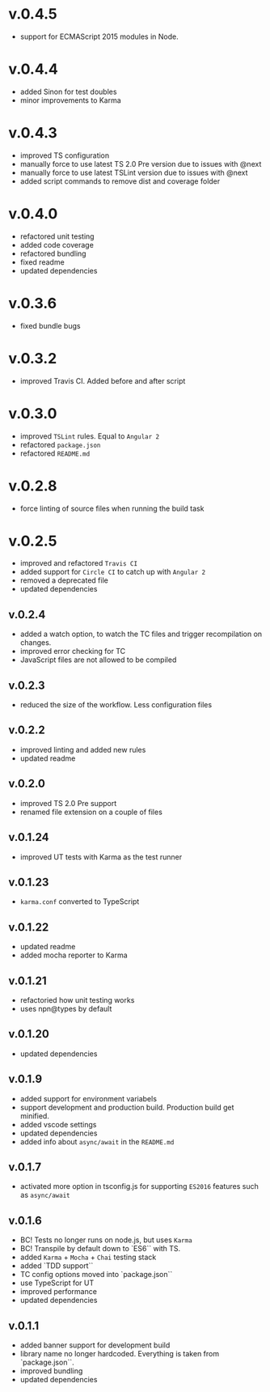 # v.0.4.5

- support for ECMAScript 2015 modules in Node.

# v.0.4.4

- added Sinon for test doubles
- minor improvements to Karma

# v.0.4.3

- improved TS configuration
- manually force to use latest TS 2.0 Pre version due to issues with @next
- manually force to use latest TSLint version due to issues with @next
- added script commands to remove dist and coverage folder

# v.0.4.0

- refactored unit testing
- added code coverage
- refactored bundling
- fixed readme
- updated dependencies

# v.0.3.6

- fixed bundle bugs

# v.0.3.2

- improved Travis CI. Added before and after script

# v.0.3.0

- improved `TSLint` rules. Equal to `Angular 2`
- refactored `package.json`
- refactored `README.md`

# v.0.2.8

- force linting of source files when running the build task

# v.0.2.5

- improved and refactored `Travis CI`
- added support for `Circle CI` to catch up with `Angular 2`
- removed a deprecated file
- updated dependencies

## v.0.2.4

- added a watch option, to watch the TC files and trigger recompilation on changes.
- improved error checking for TC
- JavaScript files are not allowed to be compiled

## v.0.2.3

- reduced the size of the workflow. Less configuration files

## v.0.2.2

- improved linting and added new rules
- updated readme

## v.0.2.0

- improved TS 2.0 Pre support
- renamed file extension on a couple of files

## v.0.1.24

- improved UT tests with Karma as the test runner

## v.0.1.23

- `karma.conf` converted to TypeScript

## v.0.1.22

- updated readme
- added mocha reporter to Karma

## v.0.1.21

- refactoried how unit testing works
- uses npn@types by default

## v.0.1.20

- updated dependencies

## v.0.1.9

- added support for environment variabels
- support development and production build. Production build get minified.
- added vscode settings
- updated dependencies
- added info about `async/await` in the `README.md`

## v.0.1.7

- activated more option in tsconfig.js for supporting `ES2016` features such as `async/await`

## v.0.1.6

- BC! Tests no longer runs on node.js, but uses `Karma`
- BC! Transpile by default down to `ES6`` with TS.
- added `Karma` + `Mocha` + `Chai` testing stack
- added `TDD support``
- TC config options moved into `package.json``
- use TypeScript for UT
- improved performance
- updated dependencies

## v.0.1.1

- added banner support for development build
- library name no longer hardcoded. Everything is taken from `package.json``.
- improved bundling
- updated dependencies